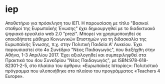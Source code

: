 # iep
Αποθετήριο για πρόσκληση του ΙΕΠ.
Η παρουσίαση με τίτλο "Βασικοί σταθμοί της Ευρωπαϊκής Ένωσης" έχει δημιουργηθεί με το διαδικτυακό ψηφιακό εργαλείο web 2.0 "prezi".
Μπορεί να χρησιμοποιηθεί σε οποιοδήποτε μάθημα Κοινωνικών Επιστημών για τη διδασκαλία της Ευρωπαϊκής Ένωσης, π.χ. στην Πολιτική Παιδεία Α' Λυκείου. 
Έχει παρουσιαστεί στο 4ο Συνέδριο "Νέος Παιδαγωγός", που διεξήχθη στην Αθήνα, 1-3 Απριλίου 2017.
Έχει αξιολογηθεί και συμπεριληφθεί στα Πρακτικά του 4ου Συνεδρίου "Νέος Παιδαγωγός", με ISBN:978-618-82301-2-5, στο πλαίσιο του άρθρου: «Ευρωπαϊκές Ιστορίες»: Πολιτιστικό πρόγραμμα που υλοποιήθηκε στο πλαίσιο του προγράμματος «Teachers 4 Europe».  
